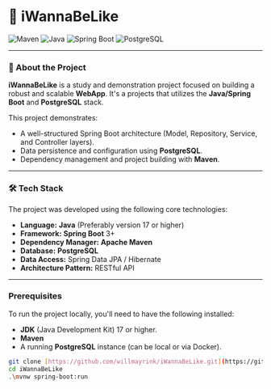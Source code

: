# 💪 iWannaBeLike
![Maven](https://img.shields.io/badge/Maven-1A7BBA?style=flat-square&logo=apachemaven&logoColor=white)
![Java](https://img.shields.io/badge/Java-orange?style=flat-square&logo=openjdk&logoColor=white)
![Spring Boot](https://img.shields.io/badge/Spring%20Boot-6DB33F?style=flat-square&logo=spring-boot&logoColor=white)
![PostgreSQL](https://img.shields.io/badge/PostgreSQL-336791?style=flat-square&logo=postgresql&logoColor=white)

---

### 📄 About the Project
**iWannaBeLike** is a study and demonstration project focused on building a robust and scalable **WebApp**. It's a projects that utilizes the **Java/Spring Boot** and **PostgreSQL** stack.

This project demonstrates:
* A well-structured Spring Boot architecture (Model, Repository, Service, and Controller layers).
* Data persistence and configuration using **PostgreSQL**.
* Dependency management and project building with **Maven**.

---

### 🛠️ Tech Stack

The project was developed using the following core technologies:

* **Language:** **Java** (Preferably version 17 or higher)
* **Framework:** **Spring Boot** 3+
* **Dependency Manager:** **Apache Maven**
* **Database:** **PostgreSQL**
* **Data Access:** Spring Data JPA / Hibernate
* **Architecture Pattern:** RESTful API

---

### Prerequisites

To run the project locally, you'll need to have the following installed:

* **JDK** (Java Development Kit) 17 or higher.
* **Maven**
* A running **PostgreSQL** instance (can be local or via Docker).


```bash
git clone [https://github.com/willmayrink/iWannaBeLike.git](https://github.com/willmayrink/iWannaBeLike.git)
cd iWannaBeLike
.\mvnw spring-boot:run
